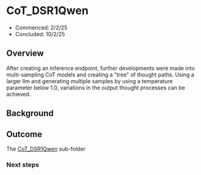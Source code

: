 # CoT_DSR1Qwen
- Commenced: 2/2/25
- Concluded: 10/2/25

## Overview
After creating an inference endpoint, further developments were made into multi-sampling CoT models and creating a "tree" of thought paths. Using a larger llm and generating multiple samples by using a temperature parameter below 1.0, variations in the output thought processes can be achieved. 

## Background

## Outcome
The [CoT_DSR1Qwen](./CoTDSR1Qwen/) sub-folder

### Next steps